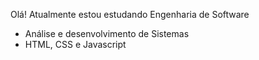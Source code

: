 Olá! Atualmente estou estudando Engenharia de Software

- Análise e desenvolvimento de Sistemas
- HTML, CSS e Javascript
